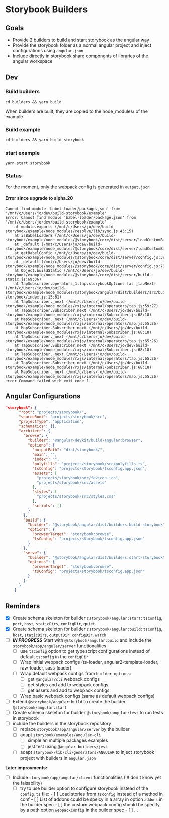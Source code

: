 
# Storybook Builders

## Goals
- Provide 2 builders to build and start storybook as the angular way
- Provide the storybook folder as a normal angular project and inject configurations using `angular.json`
- Include directly in storybook share components of libraries of the angular workspace

## Dev

### Build builders
```
cd builders && yarn build
```
When builders are built, they are copied to the node_modules/ of the example

### Build example
```
cd builders && yarn build storybook
```

### start example
```
yarn start storybook
```
### Status
For the moment, only the webpack config is generated in `output.json`

#### Error since upgrade to alpha.20
```
Cannot find module 'babel-loader/package.json' from '/mnt/c/Users/jo/dev/build-storybook/example'
Error: Cannot find module 'babel-loader/package.json' from '/mnt/c/Users/jo/dev/build-storybook/example'
    at module.exports (/mnt/c/Users/jo/dev/build-storybook/example/node_modules/resolve/lib/sync.js:43:15)
    at isBabelLoader8 (/mnt/c/Users/jo/dev/build-storybook/example/node_modules/@storybook/core/dist/server/loadCustomBabelConfig.js:68:50)
    at _default (/mnt/c/Users/jo/dev/build-storybook/example/node_modules/@storybook/core/dist/server/loadCustomBabelConfig.js:88:10)
    at getBabelConfig (/mnt/c/Users/jo/dev/build-storybook/example/node_modules/@storybook/core/dist/server/config.js:39:61)
    at _default (/mnt/c/Users/jo/dev/build-storybook/example/node_modules/@storybook/core/dist/server/config.js:73:6)
    at Object.buildStatic (/mnt/c/Users/jo/dev/build-storybook/example/node_modules/@storybook/core/dist/server/build-static.js:69:36)
    at TapSubscriber.operators_1.tap.storybookOptions [as _tapNext] (/mnt/c/Users/jo/dev/build-storybook/example/node_modules/@storybook/angular/dist/builders/src/build-storybook/index.js:15:61)
    at TapSubscriber._next (/mnt/c/Users/jo/dev/build-storybook/example/node_modules/rxjs/internal/operators/tap.js:59:27)
    at TapSubscriber.Subscriber.next (/mnt/c/Users/jo/dev/build-storybook/example/node_modules/rxjs/internal/Subscriber.js:68:18)
    at MapSubscriber._next (/mnt/c/Users/jo/dev/build-storybook/example/node_modules/rxjs/internal/operators/map.js:55:26)
    at MapSubscriber.Subscriber.next (/mnt/c/Users/jo/dev/build-storybook/example/node_modules/rxjs/internal/Subscriber.js:68:18)
    at TapSubscriber._next (/mnt/c/Users/jo/dev/build-storybook/example/node_modules/rxjs/internal/operators/tap.js:65:26)
    at TapSubscriber.Subscriber.next (/mnt/c/Users/jo/dev/build-storybook/example/node_modules/rxjs/internal/Subscriber.js:68:18)
    at TapSubscriber._next (/mnt/c/Users/jo/dev/build-storybook/example/node_modules/rxjs/internal/operators/tap.js:65:26)
    at TapSubscriber.Subscriber.next (/mnt/c/Users/jo/dev/build-storybook/example/node_modules/rxjs/internal/Subscriber.js:68:18)
    at MapSubscriber._next (/mnt/c/Users/jo/dev/build-storybook/example/node_modules/rxjs/internal/operators/map.js:55:26)
error Command failed with exit code 1.

```

## Angular Configurations

```json
"storybook": {
      "root": "projects/storybook/",
      "sourceRoot": "projects/storybook/src",
      "projectType": "application",
      "schematics": {},
      "architect": {
        "browse": {
          "builder": "@angular-devkit/build-angular:browser",
          "options": {
            "outputPath": "dist/storybook/",
            "main": "",
            "index": "",
            "polyfills": "projects/storybook/src/polyfills.ts",
            "tsConfig": "projects/storybook/tsconfig.app.json",
            "assets": [
              "projects/storybook/src/favicon.ico",
              "projects/storybook/src/assets"
            ],
            "styles": [
              "projects/storybook/src/styles.css"
            ],
            "scripts": []
          }
        },
        "build": {
          "builder": "@storybook/angular/dist/builders:build-storybook",
          "options": {
            "browserTarget": "storybook:browse",
            "tsConfig": "projects/storybook/tsconfig.app.json"
          }
        },
        "serve": {
          "builder": "@storybook/angular/dist/builders:start-storybook",
          "options": {
            "browserTarget": "storybook:browse",
            "tsConfig": "projects/storybook/tsconfig.app.json"
          }
        }
      }
    }
```

## Reminders
- [x] Create schema skeleton for builder `@storybook/angular:start`: `tsConfig`, `port`, `host`, `staticDirs`, `configDir`, `quiet`
- [x] Create schema skeleton for builder `@storybook/angular:build`: `tsConfig`, `host`, `staticDirs`, `outputDir`, `configDir`, `watch`
- [ ] **_IN PROGRESS_** Start with `@storybook/angular:build` and include the `storybook/app/angular/server` functionalities
  - [ ] use `tsConfig` option to get typescript configurations instead of default `tsconfig` in the `configDir`
  - [ ] Wrap initial webpack configs (ts-loader, angular2-template-loader, raw-loader, sass-loader)
  - [ ] Wrap default webpack configs from `builder options`:
    - [ ] get `@angular/cli` webpack configs
    - [ ] get styles and add to webpack configs
    - [ ] get assets and add to webpack configs
  - [ ] Wrap basic webpack configs (same as default webpack configs)
- [ ] Extend `@storybook/angular:build` to create the builder `@storybook/angular:start`
- [ ] Create schema skeleton for builder `@storybook/angular:test` to run tests in storybook
- [ ] include the builders in the storybook repository
  - [ ] replace `storybook/app/angular/server` by the builder
  - [ ] adapt `storybook/examples/angular-cli`
    - [ ] simple an multiple packages examples
    - [ ] jest test using `@angular-builders/jest`
  - [ ] adapt `storybook/lib/cli/generators/ANGULAR` to inject storybook project with builders in `angular.json`

**Later improvments:**

- [ ] Include `storybook/app/angular/client` functionalities (!!! don't know yet the faisability)
  - [ ] try to use builder option to configure storybook instead of the `config.ts` file: - [ ] Load stories from `tsconfig` instead of a method in conf - [ ] List of addons could be speicy in a array in option `addons` in the builder spec - [ ] the custom webpack config should be specify by a path option `webpackConfig` in the builder spec - [ ] ...
